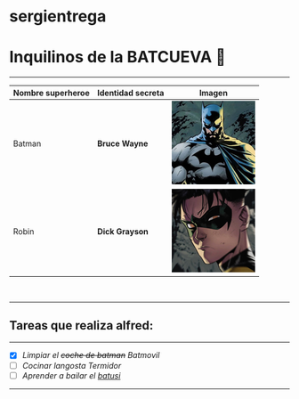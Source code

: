 # sergientrega
# Inquilinos de la BATCUEVA :bat:



***
|Nombre superheroe	|Identidad secreta	|Imagen|
|-------------------	|-------------------	|------|
|Batman				|**Bruce Wayne** 		|[![Batman](batman.jpg)](https://mural.uv.es/franpevi/batman.jpg)|
|Robin				|**Dick Grayson** 		|[![Robin](robin.jpg)](https://mural.uv.es/franpevi/robin.jpg)||


<br>

***
## Tareas que realiza alfred:
***



- [x] *Limpiar el ~~coche de batman~~ Batmovil*
- [ ] *Cocinar langosta Termidor*
- [ ] *Aprender a bailar el [batusi](https://youtu.be/wnoBD1OPUX4)*
***

